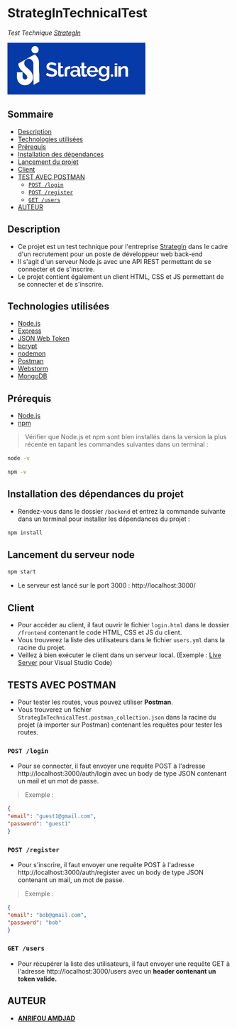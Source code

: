 # StrategInTechnicalTest

*Test Technique [StrategIn](https://strateg.in/)*

![logo](./backend/data/strategIn_logo.png)

## Sommaire

- [Description](#description)
- [Technologies utilisées](#technologies-utilisées)
- [Prérequis](#prérequis)
- [Installation des dépendances](#installation-des-dépendances-du-projet)
- [Lancement du projet](#lancement-du-serveur-node)
- [Client](#client)
- [TEST AVEC POSTMAN](#tests-avec-postman)
  - [`POST /login`](#post-login)
  - [`POST /register`](#post-register)
  - [`GET /users`](#get-users)
- [AUTEUR](#auteur)

## Description

- Ce projet est un test technique pour l'entreprise [StrategIn](https://strateg.in/) dans le cadre d'un recrutement pour un poste de développeur web back-end
- Il s'agit d'un serveur Node.js avec une API REST permettant de se connecter et de s'inscrire.
- Le projet contient également un client HTML, CSS et JS permettant de se connecter et de s'inscrire.

## Technologies utilisées

- [Node.js](https://nodejs.org/en/)
- [Express](https://expressjs.com/)
- [JSON Web Token](https://jwt.io/)
- [bcrypt](https://www.npmjs.com/package/bcrypt)
- [nodemon](https://www.npmjs.com/package/nodemon)
- [Postman](https://www.postman.com/)
- [Webstorm](https://www.jetbrains.com/fr-fr/webstorm/)
- [MongoDB](https://www.mongodb.com/fr)

## Prérequis

- [Node.js](https://nodejs.org/en/)
- [npm](https://www.npmjs.com/)

> Vérifier que Node.js et npm sont bien installés dans la version la plus récente en tapant les commandes suivantes dans un terminal :

```bash
node -v
```
    
```bash
npm -v
```

## Installation des dépendances du projet

- Rendez-vous dans le dossier `/backend` et entrez la commande suivante dans un terminal pour installer les dépendances du projet :

```bash
npm install
```

## Lancement du serveur node

```bash
npm start
```

- Le serveur est lancé sur le port 3000 : http://localhost:3000/

## Client

- Pour accéder au client, il faut ouvrir le fichier `login.html` dans le dossier `/frontend` contenant le code HTML, CSS et JS du client.
- Vous trouverez la liste des utilisateurs dans le fichier `users.yml` dans la racine du projet.
- Veillez à bien exécuter le client dans un serveur local. (Exemple : [Live Server](https://marketplace.visualstudio.com/items?itemName=ritwickdey.LiveServer) pour Visual Studio Code)

## TESTS AVEC POSTMAN

- Pour tester les routes, vous pouvez utiliser **Postman**.
- Vous trouverez un fichier `StrategInTechnicalTest.postman_collection.json` dans la racine du projet (à importer sur Postman) contenant les requêtes pour tester les routes.

### `POST /login`

- Pour se connecter, il faut envoyer une requête POST à l'adresse http://localhost:3000/auth/login avec un body de type JSON contenant un mail et un mot de passe.

> Exemple :

```json
{
"email": "guest1@gmail.com",
"password": "guest1"
}
```

### `POST /register`

- Pour s'inscrire, il faut envoyer une requête POST à l'adresse http://localhost:3000/auth/register avec un body de type JSON contenant un mail, un mot de passe.

> Exemple :

```json
{
"email": "bob@gmail.com",
"password": "bob"
}
```

### `GET /users`

- Pour récupérer la liste des utilisateurs, il faut envoyer une requête GET à l'adresse http://localhost:3000/users avec un **header contenant un token valide.**


## AUTEUR

- [**ANRIFOU AMDJAD**](https://github.com/Maxiwere45)

